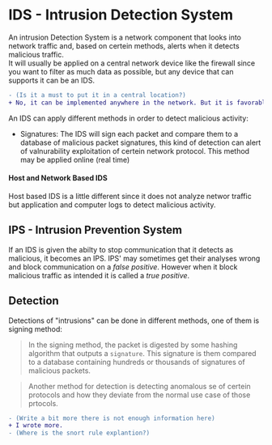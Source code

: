 # IDS - Intrusion Detection System

An intrusion Detection System is a network component that looks into network traffic and, based on certein methods, alerts when it detects malicious traffic.<br>
It will usually be applied on a central network device like the firewall since you want to filter as much data as possible, but any device that can supports it can be an IDS.

```diff
- (Is it a must to put it in a central location?)
+ No, it can be implemented anywhere in the network. But it is favorable to put it in a more central location in the network to make it able to analyze as much traffic as it can. 
```

An IDS can apply different methods in order to detect malicious activity:
- Signatures: The IDS will sign each packet and compare them to a database of malicious packet signatures, this kind of detection can alert of valnurability exploitation of certein network protocol. This method may be applied online (real time)


#### Host and Network Based IDS

Host based IDS is a little different since it does not analyze networ traffic but application and computer logs to detect malicious activity. 

## IPS - Intrusion Prevention System

If an IDS is given the abilty to stop communication that it detects as malicious, it becomes an IPS. IPS' may sometimes get their analyses wrong and block communication on a *false positive*. However when it block malicious traffic as intended it is called a *true positive*.

## Detection

Detections of "intrusions" can be done in different methods, one of them is signing method:

> In the signing method, the packet is digested by some hashing algorithm that outputs a `signature`. This signature is them compared to a database containing hundreds or thousands of signatures of malicious packets.

> Another method for detection is detecting anomalous se of certein protocols and how they deviate from the normal use case of those prtocols.

```diff
- (Write a bit more there is not enough information here)
+ I wrote more.
- (Where is the snort rule explantion?)
```
